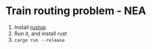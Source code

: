# Train routing problem - NEA

1) Install [rustup](https://rustup.rs/)
2) Run it, and install rust
3) `cargo run --release`